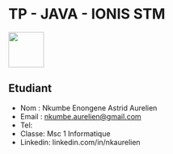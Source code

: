 # TP - JAVA - IONIS STM

<img src="https://www.ionis-stm.com/Content/images/design/logo-ionis-stm.png" height="70"> 

## Etudiant

- Nom : Nkumbe Enongene Astrid Aurelien
- Email : nkumbe.aurelien@gmail.com
- Tel:
- Classe: Msc 1 Informatique
- Linkedin: linkedin.com/in/nkaurelien